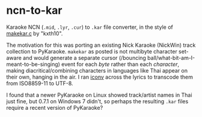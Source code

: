 ncn-to-kar
==========

Karaoke NCN (`.mid`, `.lyr`, `.cur`) to `.kar` file converter, in the style of
[makekar.c][makekar] by "kxth10".

 [makekar]: http://www.un4seen.com/forum/?topic=11559.msg81024#msg81024 "kxth10's NCN-to-KAR implementation in C"

The motivation for this was porting an existing Nick Karaoke (NickWin) track
collection to PyKaraoke.  `makekar` as posted is not multibyte character
set-aware and would generate a separate cursor (/bouncing
ball/what-bit-am-I-meant-to-be-singing) event for each *byte* rather than each
*character*, making diacritical/combining characters in languages like Thai
appear on their own, hanging in the air.  I ran [iconv][] across the lyrics
to transcode them from ISO8859-11 to UTF-8.

 [iconv]: http://www.gnu.org/software/libiconv/documentation/libiconv/iconv.1.html "`iconv` man page"

I found that a newer PyKaraoke on Linux showed track/artist names in Thai just
fine, but 0.7.1 on Windows 7 didn't, so perhaps the resulting `.kar` files
require a recent version of PyKaraoke?
